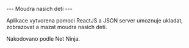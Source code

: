 --- Moudra nasich deti ---

Aplikace vytvorena pomoci ReactJS a JSON server umoznuje ukladat, zobrazovat a mazat moudra nasich deti.

Nakodovano podle Net Ninja.
